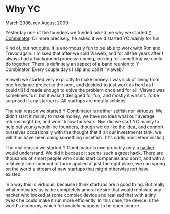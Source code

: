 # Why YC

March 2006, rev August 2009  
  
Yesterday one of the founders we funded asked me why we started 
[Y
Combinator](http://ycombinator.com). Or more precisely, he asked if we'd started YC mainly
for fun.  
  
Kind of, but not quite. It is enormously fun to be able to work
with Rtm and Trevor again. I missed that after we sold Viaweb, and
for all the years after I always had a background process running,
looking for something we could do together. There is definitely
an aspect of a band reunion to Y Combinator. Every couple days I
slip and call it "Viaweb."  
  
Viaweb we started very explicitly to make money. I was sick of
living from one freelance project to the next, and decided to just
work as hard as I could till I'd made enough to solve the problem
once and for all. Viaweb was sometimes fun, but it wasn't designed
for fun, and mostly it wasn't. I'd be surprised if any startup is.
All startups are mostly schleps.  
  
The real reason we started Y Combinator is neither selfish nor
virtuous. We didn't start it mainly to make money; we have no idea
what our average returns might be, and won't know for years. Nor
did we start YC mainly to help out young would-be founders, though
we do like the idea, and comfort ourselves occasionally with the
thought that if all our investments tank, we will thus have been
doing something unselfish. (It's oddly nondeterministic.)  
  
The real reason we started Y Combinator is one probably only a
[hacker](gba.html) would understand. We did it because it seems such a great
hack. There are thousands of smart people who could start companies
and don't, and with a relatively small amount of force applied at
just the right place, we can spring on the world a stream of new
startups that might otherwise not have existed.  
  
In a way this is virtuous, because I think startups are a good
thing. But really what motivates us is the completely amoral desire
that would motivate any hacker who looked at some complex device
and realized that with a tiny tweak he could make it run more
efficiently. In this case, the device is the world's economy, which
fortunately happens to be open source.  
  
